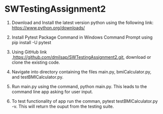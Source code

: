 # SWTestingAssignment2
1. Download  and Install the latest version python using the following link: https://www.python.org/downloads/ 

2. Install Pytest  Package  Command in Windows Command Prompt using  
    pip install -U pytest 

3. Using GitHub link ,https://github.com/dmilsap/SWTestingAssignment2.git, download or clone the existing code.  

4. Navigate into directory containing the files main.py, bmiCalculator.py, and testBMICalculator.py.  

5. Run main.py using the command, python main.py. This leads to the command line app asking for user input.  

6. To test functionality of app run the comman, pytest testBMICalculator.py -v.  This will return the ouput        from the testing suite. 
